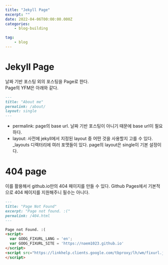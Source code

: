 ```yaml
---
title: "Jekyll Page"
excerpt: ""
date: 2022-04-06T00:00:00.000Z
categories:
    - blog-building

tag:
    - blog
---
```


# Jekyll Page
날짜 기반 포스팅 외의 포스팅을 Page로 한다.  
Page의 YFM은 아래와 같다.
```md
---
title: "About me"
permalink: /about/
layout: single
---
```
- permalink: page의 base url. 날짜 기반 포스팅이 아니기 때문에 base url이 필요하다.
- layout: 사전에 jekyll에서 지정된 layout 중 어떤 것을 사용할지 고를 수 있다. _layouts 디렉터리에 여러 포맷들이 있다. page의 layout은 single이 기본 설정이다.

# 404 page
이를 활용해서 github.io만의 404 페이지를 만들 수 있다. Github Pages에서 기본적으로 404 페이지를 지원해주니 필수는 아니다.

```md
---
title: "Page Not Found"
excerpt: "Page not found. :("
permalink: /404.html
---

Page not Found. :(
<script>
  var GOOG_FIXURL_LANG = 'en';
  var GOOG_FIXURL_SITE = 'https://naem1023.github.io'
</script>
<script src="https://linkhelp.clients.google.com/tbproxy/lh/wm/fixurl.js">
</script>
```